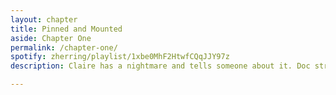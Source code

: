 ```yaml
---
layout: chapter
title: Pinned and Mounted
aside: Chapter One
permalink: /chapter-one/
spotify: zherring/playlist/1xbe0MhF2HtwfCQqJJY97z
description: Claire has a nightmare and tells someone about it. Doc struggles to fulfill his obligations. Trouble at school.

---
```


<img data-src="{{site.baseurl}}/assets/chapter-one/1.jpg" class="lazyload" />
<img data-src="{{site.baseurl}}/assets/chapter-one/2.jpg" class="lazyload" />
<img data-src="{{site.baseurl}}/assets/chapter-one/3.jpg" class="lazyload" />
<img data-src="{{site.baseurl}}/assets/chapter-one/4.jpg" class="lazyload" />
<img data-src="{{site.baseurl}}/assets/chapter-one/5.jpg" class="lazyload" />
<img data-src="{{site.baseurl}}/assets/chapter-one/6.jpg" class="lazyload" />
<img data-src="{{site.baseurl}}/assets/chapter-one/7.jpg" class="lazyload" />
<img data-src="{{site.baseurl}}/assets/chapter-one/8.jpg" class="lazyload" />
<img data-src="{{site.baseurl}}/assets/chapter-one/9.jpg" class="lazyload" />
<img data-src="{{site.baseurl}}/assets/chapter-one/10.jpg" class="lazyload" />
